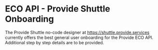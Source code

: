 # ECO API - Provide Shuttle Onboarding

The Provide Shuttle no-code designer at https://shuttle.provide.services currently offers the best general user onboarding for the Provide ECO API. Additional step by step details are to be provided.